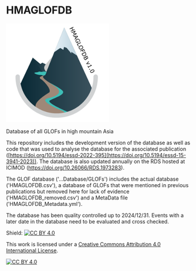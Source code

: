 # HMAGLOFDB

![alt text](https://github.com/fidelsteiner/HMAGLOFDB/blob/main/gitLOGO.png?raw=true)

Database of all GLOFs in high mountain Asia

This repository includes the development version of the database as well as code that was used to analyse the database for the associated publication ([https://doi.org/10.5194/essd-2022-395](https://doi.org/10.5194/essd-15-3941-2023)). The database is also updated annually on the RDS hosted at ICIMOD (https://doi.org/10.26066/RDS.1973283).

The GLOF database ('...Database/GLOFs') includes the actual database ('HMAGLOFDB.csv'), a database of GLOFs that were mentioned in previous publications but removed here for lack of evidence ('HMAGLOFDB_removed.csv') and a MetaData file ('HMAGLOFDB_Metadata.yml').

The database has been quality controlled up to 2024/12/31. Events with a later date in the database need to be evaluated and cross checked. 

Shield: [![CC BY 4.0][cc-by-shield]][cc-by]

This work is licensed under a
[Creative Commons Attribution 4.0 International License][cc-by].

[![CC BY 4.0][cc-by-image]][cc-by]

[cc-by]: http://creativecommons.org/licenses/by/4.0/
[cc-by-image]: https://i.creativecommons.org/l/by/4.0/88x31.png
[cc-by-shield]: https://img.shields.io/badge/License-CC%20BY%204.0-lightgrey.svg
